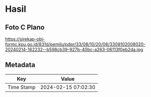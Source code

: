 # Hasil

## Foto C Plano

https://sirekap-obj-formc.kpu.go.id/831d/pemilu/pdpr/33/08/10/20/08/3308102008020-20240214-162232--b598cb39-927b-40bc-a263-06113f0eb2da.jpg


## Metadata

| Key        | Value               |
| ---------- | ------------------- |
| Time Stamp | 2024-02-15 07:02:30 |




